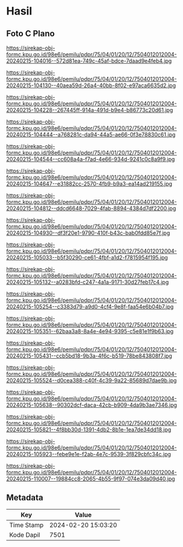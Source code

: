 # Hasil

## Foto C Plano

https://sirekap-obj-formc.kpu.go.id/98e6/pemilu/pdpr/75/04/01/20/12/7504012012004-20240215-104016--572d81ea-749c-45af-bdce-7daad9e4feb4.jpg

https://sirekap-obj-formc.kpu.go.id/98e6/pemilu/pdpr/75/04/01/20/12/7504012012004-20240215-104130--40aea59d-26a4-40bb-8f02-e97aca6635d2.jpg

https://sirekap-obj-formc.kpu.go.id/98e6/pemilu/pdpr/75/04/01/20/12/7504012012004-20240215-104228--267445ff-914a-491d-b9e4-b86773c20d61.jpg

https://sirekap-obj-formc.kpu.go.id/98e6/pemilu/pdpr/75/04/01/20/12/7504012012004-20240215-104444--a768281c-da94-44a5-ae66-0f3e78830c61.jpg

https://sirekap-obj-formc.kpu.go.id/98e6/pemilu/pdpr/75/04/01/20/12/7504012012004-20240215-104544--cc608a4a-f7ad-4e66-934d-9241c0c8a9f9.jpg

https://sirekap-obj-formc.kpu.go.id/98e6/pemilu/pdpr/75/04/01/20/12/7504012012004-20240215-104647--e31882cc-2570-4fb9-b9a3-ea14ad219155.jpg

https://sirekap-obj-formc.kpu.go.id/98e6/pemilu/pdpr/75/04/01/20/12/7504012012004-20240215-104812--ddcd6648-7029-4fab-8894-4384d7df2200.jpg

https://sirekap-obj-formc.kpu.go.id/98e6/pemilu/pdpr/75/04/01/20/12/7504012012004-20240215-104930--df3f20e1-9790-410f-b43c-bab0fdd85e7f.jpg

https://sirekap-obj-formc.kpu.go.id/98e6/pemilu/pdpr/75/04/01/20/12/7504012012004-20240215-105033--b5f30290-ce61-4fbf-a1d2-f7815954f195.jpg

https://sirekap-obj-formc.kpu.go.id/98e6/pemilu/pdpr/75/04/01/20/12/7504012012004-20240215-105132--a0283bfd-c247-4a1a-9171-30d27feb17c4.jpg

https://sirekap-obj-formc.kpu.go.id/98e6/pemilu/pdpr/75/04/01/20/12/7504012012004-20240215-105254--c3383d79-a9d0-4cf4-9e8f-faa54e6b04b7.jpg

https://sirekap-obj-formc.kpu.go.id/98e6/pemilu/pdpr/75/04/01/20/12/7504012012004-20240215-105351--62baa3a8-8a4e-4e94-9395-c5e81e1f9b63.jpg

https://sirekap-obj-formc.kpu.go.id/98e6/pemilu/pdpr/75/04/01/20/12/7504012012004-20240215-105431--ccb5bd18-9b3a-4f6c-b519-78be843808f7.jpg

https://sirekap-obj-formc.kpu.go.id/98e6/pemilu/pdpr/75/04/01/20/12/7504012012004-20240215-105524--d0cea388-c40f-4c39-9a22-85689d7dae9b.jpg

https://sirekap-obj-formc.kpu.go.id/98e6/pemilu/pdpr/75/04/01/20/12/7504012012004-20240215-105638--90302dcf-daca-42cb-b909-4da9b3ae7346.jpg

https://sirekap-obj-formc.kpu.go.id/98e6/pemilu/pdpr/75/04/01/20/12/7504012012004-20240215-105821--4f8bb30d-1391-4db2-8b1e-1ea7de34dd18.jpg

https://sirekap-obj-formc.kpu.go.id/98e6/pemilu/pdpr/75/04/01/20/12/7504012012004-20240215-105923--febe9e1e-f2ab-4e7c-9539-3f829cbfc34c.jpg

https://sirekap-obj-formc.kpu.go.id/98e6/pemilu/pdpr/75/04/01/20/12/7504012012004-20240215-110007--19884cc8-2065-4b55-9f97-074e3da09d40.jpg


## Metadata

| Key        | Value               |
| ---------- | ------------------- |
| Time Stamp | 2024-02-20 15:03:20 |
| Kode Dapil | 7501                |



